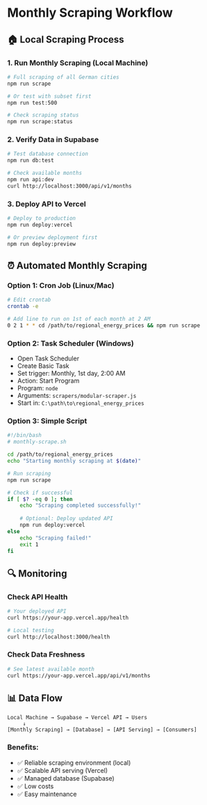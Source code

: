 # Monthly Scraping Workflow

## 🏠 Local Scraping Process

### 1. Run Monthly Scraping (Local Machine)
```bash
# Full scraping of all German cities
npm run scrape

# Or test with subset first
npm run test:500

# Check scraping status
npm run scrape:status
```

### 2. Verify Data in Supabase
```bash
# Test database connection
npm run db:test

# Check available months
npm run api:dev
curl http://localhost:3000/api/v1/months
```

### 3. Deploy API to Vercel
```bash
# Deploy to production
npm run deploy:vercel

# Or preview deployment first
npm run deploy:preview
```

## ⏰ Automated Monthly Scraping

### Option 1: Cron Job (Linux/Mac)
```bash
# Edit crontab
crontab -e

# Add line to run on 1st of each month at 2 AM
0 2 1 * * cd /path/to/regional_energy_prices && npm run scrape
```

### Option 2: Task Scheduler (Windows)
- Open Task Scheduler
- Create Basic Task
- Set trigger: Monthly, 1st day, 2:00 AM
- Action: Start Program
- Program: `node`
- Arguments: `scrapers/modular-scraper.js`
- Start in: `C:\path\to\regional_energy_prices`

### Option 3: Simple Script
```bash
#!/bin/bash
# monthly-scrape.sh

cd /path/to/regional_energy_prices
echo "Starting monthly scraping at $(date)"

# Run scraping
npm run scrape

# Check if successful
if [ $? -eq 0 ]; then
    echo "Scraping completed successfully!"
    
    # Optional: Deploy updated API
    npm run deploy:vercel
else
    echo "Scraping failed!"
    exit 1
fi
```

## 🔍 Monitoring

### Check API Health
```bash
# Your deployed API
curl https://your-app.vercel.app/health

# Local testing
curl http://localhost:3000/health
```

### Check Data Freshness
```bash
# See latest available month
curl https://your-app.vercel.app/api/v1/months
```

## 📊 Data Flow

```
Local Machine → Supabase → Vercel API → Users
     ↓
[Monthly Scraping] → [Database] → [API Serving] → [Consumers]
```

### Benefits:
- ✅ Reliable scraping environment (local)
- ✅ Scalable API serving (Vercel)
- ✅ Managed database (Supabase)
- ✅ Low costs
- ✅ Easy maintenance 